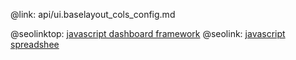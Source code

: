 @link: api/ui.baselayout_cols_config.md

@seolinktop: [javascript dashboard framework](https://webix.com)
@seolink: [javascript spreadshee](https://webix.com/spreadsheet/)
